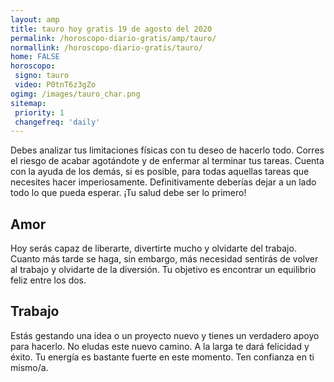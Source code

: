 ```yaml
---
layout: amp
title: tauro hoy gratis 19 de agosto del 2020 
permalink: /horoscopo-diario-gratis/amp/tauro/
normallink: /horoscopo-diario-gratis/tauro/
home: FALSE
horoscopo:
 signo: tauro
 video: P0tnT6z3gZo
ogimg: /images/tauro_char.png
sitemap:
 priority: 1
 changefreq: 'daily'
---
```



Debes analizar tus limitaciones físicas con tu deseo de hacerlo todo. Corres el riesgo de acabar agotándote y de enfermar al terminar tus tareas. Cuenta con la ayuda de los demás, si es posible, para todas aquellas tareas que necesites hacer imperiosamente. Definitivamente deberías dejar a un lado todo lo que pueda esperar. ¡Tu salud debe ser lo primero!

## Amor

Hoy serás capaz de liberarte, divertirte mucho y olvidarte del trabajo. Cuanto más tarde se haga, sin embargo, más necesidad sentirás de volver al trabajo y olvidarte de la diversión. Tu objetivo es encontrar un equilibrio feliz entre los dos.

## Trabajo

Estás gestando una idea o un proyecto nuevo y tienes un verdadero apoyo para hacerlo. No eludas este nuevo camino. A la larga te dará felicidad y éxito. Tu energía es bastante fuerte en este momento. Ten confianza en ti mismo/a.